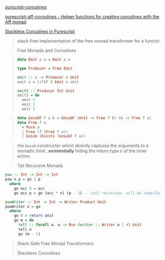 [purscript-coroutines](https://pursuit.purescript.org/packages/purescript-coroutines)

[purescript-aff-coroutines - Helper functions for creating coroutines with the Aff monad](https://pursuit.purescript.org/packages/purescript-aff-coroutines)

[Stackless Coroutines in Purescript](https://blog.functorial.com/posts/2015-07-31-Stackless-PureScript.html)

> stack-free implementation of the free monad transformer for a functor
>
> Free Monads and Coroutines

> ```haskell
> data Emit o a = Emit o a
>
> type Producer = Free Emit
>
> emit :: o -> Producer o Unit
> emit o = liftF $ Emit o unit
>
> emit3 :: Producer Int Unit
> emit3 = do
>   emit 1
>   emit 2
>   emit 3
> ```

> ```haskell
> data GosubF f a b = GosubF (Unit -> Free f b) (b -> Free f a)
> data Free f a
>   = Pure a
>   | Free (f (Free f a))
>   | Gosub (Exists (GosubF f a))
> ```

> the `Gosub` constructor which directly captures the arguments to a monadic bind
> , **existentially** hiding the return type `b` of the inner action.

>
> Tail Recursive Monads
```haskell
pow :: Int -> Int -> Int
pow n p = go 1 p
  where
    go acc 0 = acc
    go acc p = go (acc * n) (p - 1) -- tail recursion, will be compiled into while loop in JS
```

```haskell
powWriter :: Int -> Int -> Writer Product Unit
powWriter n = go
  where
    go 0 = return unit
    go m = do
      tell :: forall w. w -> Run (writer :: Writer w | r) Unit
      tell n
      go (m - 1)
```

>
> Stack-Safe Free Monad Transformers
>
> Stackless Coroutines
